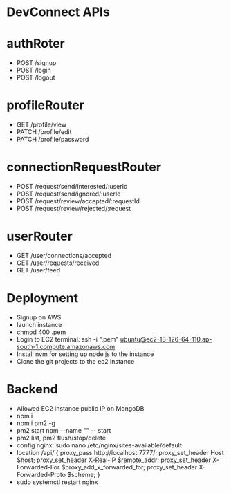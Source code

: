 # DevConnect APIs

# authRoter

- POST /signup
- POST /login
- POST /logout

# profileRouter

- GET /profile/view
- PATCH /profile/edit
- PATCH /profile/password

# connectionRequestRouter

- POST /request/send/interested/:userId
- POST /request/send/ignored/:userId
- POST /request/review/accepted/:requestId
- POST /request/review/rejected/:request

# userRouter

- GET /user/connections/accepted
- GET /user/requests/received
- GET /user/feed

# Deployment

- Signup on AWS
- launch instance
- chmod 400 <secret>.pem
- Login to EC2 terminal: ssh -i "<secret>.pem" ubuntu@ec2-13-126-64-110.ap-south-1.compute.amazonaws.com
- Install nvm for setting up node js to the instance
- Clone the git projects to the ec2 instance

# Backend

- Allowed EC2 instance public IP on MongoDB
- npm i
- npm i pm2 -g
- pm2 start npm --name "<name>" -- start
- pm2 list, pm2 flush/stop/delete <name>
- config nginx: sudo nano /etc/nginx/sites-available/default
- location /api/ {
  proxy_pass http://localhost:7777/;
  proxy_set_header Host $host;
  proxy_set_header X-Real-IP $remote_addr;
  proxy_set_header X-Forwarded-For $proxy_add_x_forwarded_for;
  proxy_set_header X-Forwarded-Proto $scheme;
  }
- sudo systemctl restart nginx
